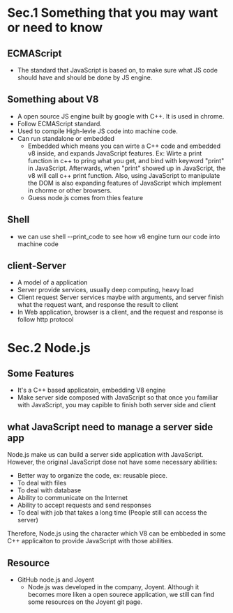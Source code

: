 # **Sec.1 Something that you may want or need to know**

## ECMAScript

* The standard that JavaScript is based on, to make sure what JS code should
  have and should be done by JS engine.

## Something about V8

* A open source JS engine built by google with C++. It is used in chrome.
* Follow ECMAScript standard.
* Used to compile High-levle JS code into machine code.
* Can run standalone or embedded
  * Embedded which means you can wirte a C++ code and embedded v8 inside, and
    expands JavaScript features. Ex: Wirte a print function in c++ to pring what
    you get, and bind with keyword "print" in JavaScript. Afterwards, when
    "print" showed up in JavaScript, the v8 will call c++ print function. Also,
    using JavaScript to manipulate the DOM is also expanding features of
    JavaScript which implement in chorme or other browsers.
  * Guess node.js comes from thies feature

## Shell

* we can use shell --print_code to see how v8 engine turn our code into machine
  code

## client-Server

* A model of a application
* Server provide services, usually deep computing, heavy load
* Client request Server services maybe with arguments, and server finish what
  the request want, and response the result to client
* In Web application, browser is a client, and the request and response is
  follow http protocol

# **Sec.2 Node.js**

## Some Features

* It's a C++ based applicatoin, embedding V8 engine
* Make server side composed with JavaScript so that once you familiar with
  JavaScript, you may capible to finish both server side and client

## what JavaScript need to manage a server side app

Node.js make us can build a server side application with JavaScript. However,
the original JavaScript dose not have some necessary abilities:

* Better way to organize the code, ex: reusable piece.
* To deal with files
* To deal with database
* Ability to communicate on the Internet
* Ability to accept requests and send responses
* To deal with job that takes a long time (People still can access the server)

Therefore, Node.js using the character which V8 can be embbeded in some C++
applicaiton to provide JavaScript with those abilities.

## Resource

* GitHub node.js and Joyent
  * Node.js was developed in the company, Joyent. Although it becomes more liken
    a open sourece application, we still can find some resources on the Joyent
    git page.
